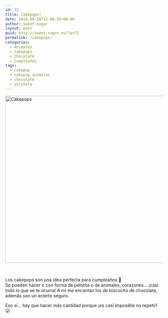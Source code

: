 ```yaml
---
id: 72
title: Cakepops!
date: 2014-09-28T12:06:02+00:00
author: sweet-sugar
layout: post
guid: http://sweet-sugar.es/?p=72
permalink: /cakepops/
categories:
  - Animales
  - Cakepops
  - Chocolate
  - Cumpleaños
tags:
  - cakepop
  - cakepop animales
  - chocolate
  - piruleta
---
```

[<img class="alignnone size-full wp-image-73" src="http://sweet-sugar.es/wp-content/uploads/2014/09/cakepop-copia.jpg" alt="Cakepops" width="700" height="535" srcset="http://sweet-sugar.es/wp-content/uploads/2014/09/cakepop-copia.jpg 700w, http://sweet-sugar.es/wp-content/uploads/2014/09/cakepop-copia-300x229.jpg 300w" sizes="(max-width: 700px) 100vw, 700px" />](http://sweet-sugar.es/wp-content/uploads/2014/09/cakepop-copia.jpg)

&nbsp;

Los cakepops son una idea perfecta para cumpleaños 🙂  
Se pueden hacer o con forma de pelotita o de animales, corazones&#8230; ¡casi todo lo que se te ocurra! A mi me encantan los de bizcocho de chocolate, además son un acierto seguro.

Eso sí&#8230; hay que hacer más cantidad porque ¡es casi imposible no repetir! 😛